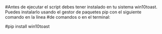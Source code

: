  #Antes de ejecutar el script debes tener instalado en tu sistema win10toast. Puedes instalarlo usando el gestor de paquetes pip con el siguiente comando en la línea #de comandos o en el terminal:

#pip install win10toast
